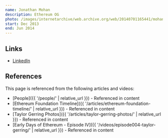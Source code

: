 ```yaml
---
name: Jonathan Mohan
description: Ethereum OG
photo: /images/internetarchive/web.archive.org/web/20140701165441/mohan-jonathan.jpg
start: Dec 2013
end: Jun 2014
---
```


## Links

- [LinkedIn](https://www.linkedin.com/in/jonathanmohan/)

## References

This page is referenced from the following articles and videos:

- [People]({{ '/people/' | relative_url }}) - Referenced in content
- [Ethereum Foundation Timeline]({{ '/articles/ethereum-foundation-timeline/' | relative_url }}) - Referenced in content
- [Taylor Gerring Photos]({{ '/articles/taylor-gerring-photos/' | relative_url }}) - Referenced in content
- [Early Days of Ethereum - Episode IV]({{ '/videos/episode004-taylor-gerring/' | relative_url }}) - Referenced in content